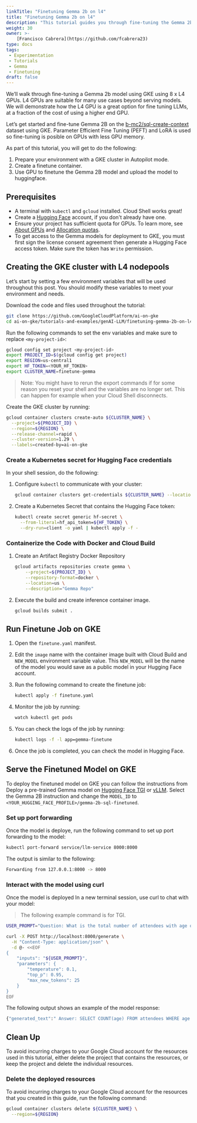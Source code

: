 ```yaml
---
linkTitle: "Finetuning Gemma 2b on l4"
title: "Finetuning Gemma 2b on l4"
description: "This tutorial guides you through fine-tuning the Gemma 2b language model on Google Kubernetes Engine (GKE) using L4 GPUs, leveraging Parameter Efficient Fine Tuning (PEFT) and LoRA. It covers setting up a GKE cluster, containerizing the fine-tuning code, running the fine-tuning job, and uploading the resulting model to Hugging Face. Finally, it demonstrates how to deploy and interact with the fine-tuned model using either Hugging Face TGI or vLLM on GKE."
weight: 30
owner: >-
    [Francisco Cabrera](https://github.com/fcabrera23)
type: docs
tags:
 - Experimentation
 - Tutorials
 - Gemma
 - Finetuning
draft: false
---
```

We’ll walk through fine-tuning a Gemma 2b model using GKE using 8 x L4 GPUs. L4 GPUs are suitable for many use cases beyond serving models. We will demonstrate how the L4 GPU is a great option for fine tuning LLMs, at a fraction of the cost of using a higher end GPU.

Let’s get started and fine-tune Gemma 2B on the [b-mc2/sql-create-context](https://huggingface.co/datasets/b-mc2/sql-create-context) dataset using GKE.
Parameter Efficient Fine Tuning (PEFT) and LoRA is used so fine-tuning is posible
on GPUs with less GPU memory.

As part of this tutorial, you will get to do the following:

1. Prepare your environment with a GKE cluster in
    Autopilot mode.
2. Create a finetune container.
3. Use GPU to finetune the Gemma 2B model and upload the model to huggingface.

## Prerequisites

* A terminal with `kubectl` and `gcloud` installed. Cloud Shell works great!
* Create a [Hugging Face](https://huggingface.co/) account, if you don't already have one.
* Ensure your project has sufficient quota for GPUs. To learn more, see [About GPUs](https://cloud.google.com/kubernetes-engine/docs/concepts/gpus#gpu_quota) and [Allocation quotas](https://cloud.google.com/compute/resource-usage#gpu_quota).
* To get access to the Gemma models for deployment to GKE, you must first sign the license consent agreement then generate a Hugging Face access token. Make sure the token has `Write` permission.

## Creating the GKE cluster with L4 nodepools

Let’s start by setting a few environment variables that will be used throughout this post. You should modify these variables to meet your environment and needs. 

Download the code and files used throughout the tutorial:

```bash
git clone https://github.com/GoogleCloudPlatform/ai-on-gke
cd ai-on-gke/tutorials-and-examples/genAI-LLM/finetuning-gemma-2b-on-l4
```

Run the following commands to set the env variables and make sure to replace `<my-project-id>`:

```bash
gcloud config set project <my-project-id>
export PROJECT_ID=$(gcloud config get project)
export REGION=us-central1
export HF_TOKEN=<YOUR_HF_TOKEN>
export CLUSTER_NAME=finetune-gemma
```

> Note: You might have to rerun the export commands if for some reason you reset your shell and the variables are no longer set. This can happen for example when your Cloud Shell disconnects.

Create the GKE cluster by running:

```bash
gcloud container clusters create-auto ${CLUSTER_NAME} \
  --project=${PROJECT_ID} \
  --region=${REGION} \
  --release-channel=rapid \
  --cluster-version=1.29 \
  --labels=created-by=ai-on-gke
```

### Create a Kubernetes secret for Hugging Face credentials

In your shell session, do the following:

  1. Configure `kubectl` to communicate with your cluster:

      ```sh
      gcloud container clusters get-credentials ${CLUSTER_NAME} --location=${REGION}
      ```

  2. Create a Kubernetes Secret that contains the Hugging Face token:

      ```sh
      kubectl create secret generic hf-secret \
        --from-literal=hf_api_token=${HF_TOKEN} \
        --dry-run=client -o yaml | kubectl apply -f -
      ```

### Containerize the Code with Docker and Cloud Build

1. Create an Artifact Registry Docker Repository

    ```sh
    gcloud artifacts repositories create gemma \
        --project=${PROJECT_ID} \
        --repository-format=docker \
        --location=us \
        --description="Gemma Repo"
    ```

2. Execute the build and create inference container image.

    ```sh
    gcloud builds submit .
    ```

## Run Finetune Job on GKE

1. Open the `finetune.yaml` manifest.
2. Edit the `image` name with the container image built with Cloud Build and `NEW_MODEL` environment variable value. This `NEW_MODEL` will be the name of the model you would save as a public model in your Hugging Face account.
3. Run the following command to create the finetune job:

    ```sh
    kubectl apply -f finetune.yaml
    ```

4. Monitor the job by running:

    ```sh
    watch kubectl get pods
    ```

5. You can check the logs of the job by running:

    ```sh
    kubectl logs -f -l app=gemma-finetune
    ```

6. Once the job is completed, you can check the model in Hugging Face.

## Serve the Finetuned Model on GKE

To deploy the finetuned model on GKE you can follow the instructions from Deploy a pre-trained Gemma model on [Hugging Face TGI](https://cloud.google.com/kubernetes-engine/docs/tutorials/serve-gemma-gpu-tgi#deploy-pretrained) or [vLLM](https://cloud.google.com/kubernetes-engine/docs/tutorials/serve-gemma-gpu-vllm#deploy-vllm). Select the Gemma 2B instruction and change the `MODEL_ID` to `<YOUR_HUGGING_FACE_PROFILE>/gemma-2b-sql-finetuned`.

### Set up port forwarding

Once the model is deploye, run the following command to set up port forwarding to the model:

```sh
kubectl port-forward service/llm-service 8000:8000
```

The output is similar to the following:

```sh
Forwarding from 127.0.0.1:8000 -> 8000
```

### Interact with the model using curl

Once the model is deployed In a new terminal session, use curl to chat with your model:

> The following example command is for TGI.

```sh
USER_PROMPT="Question: What is the total number of attendees with age over 30 at kubecon eu? Context: CREATE TABLE attendees (name VARCHAR, age INTEGER, kubecon VARCHAR)"

curl -X POST http://localhost:8000/generate \
  -H "Content-Type: application/json" \
  -d @- <<EOF
{
    "inputs": "${USER_PROMPT}",
    "parameters": {
        "temperature": 0.1,
        "top_p": 0.95,
        "max_new_tokens": 25
    }
}
EOF
```

The following output shows an example of the model response:

```sh
{"generated_text":" Answer: SELECT COUNT(age) FROM attendees WHERE age > 30 AND kubecon = 'eu'\n"}
```

## Clean Up

To avoid incurring charges to your Google Cloud account for the resources used in this tutorial, either delete the project that contains the resources, or keep the project and delete the individual resources.

### Delete the deployed resources

To avoid incurring charges to your Google Cloud account for the resources that you created in this guide, run the following command:

```sh
gcloud container clusters delete ${CLUSTER_NAME} \
  --region=${REGION}
```


